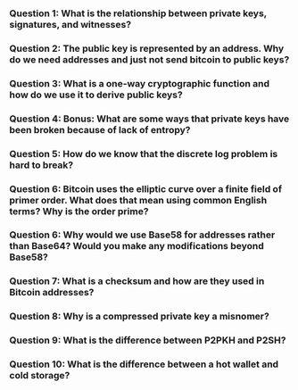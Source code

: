 ### Question 1: What is the relationship between private keys, signatures, and witnesses?

### Question 2: The public key is represented by an address. Why do we need addresses and just not send bitcoin to public keys?

### Question 3: What is a one-way cryptographic function and how do we use it to derive public keys?

### Question 4: Bonus: What are some ways that private keys have been broken because of lack of entropy?

### Question 5: How do we know that the discrete log problem is hard to break?

### Question 6: Bitcoin uses the elliptic curve over a finite field of primer order. What does that mean using common English terms? Why is the order prime?

### Question 6: Why would we use Base58 for addresses rather than Base64? Would you make any modifications beyond Base58?

### Question 7: What is a checksum and how are they used in Bitcoin addresses?

### Question 8: Why is a compressed private key a misnomer?

### Question 9: What is the difference between P2PKH and P2SH?

### Question 10: What is the difference between a hot wallet and cold storage?
